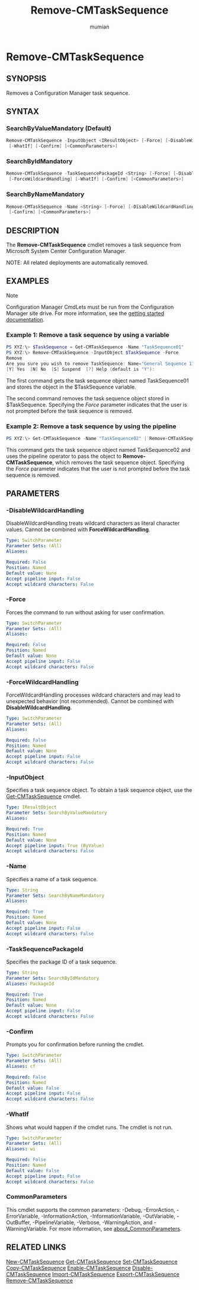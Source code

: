 ﻿---
title: Remove-CMTaskSequence
titleSuffix: Configuration Manager
description: Removes a Configuration Manager task sequence.
ms.date: 11/30/2018
ms.prod: configuration-manager
ms.technology: configmgr-other
ms.topic: reference
author: mumian
ms.author: jgao
manager: dougeby

external help file: AdminUI.PS.AppMan.dll-Help.xml
---

# Remove-CMTaskSequence

## SYNOPSIS

Removes a Configuration Manager task sequence.

## SYNTAX

### SearchByValueMandatory (Default)

```powershell
Remove-CMTaskSequence -InputObject <IResultObject> [-Force] [-DisableWildcardHandling] [-ForceWildcardHandling]
 [-WhatIf] [-Confirm] [<CommonParameters>]
```

### SearchByIdMandatory

```powershell
Remove-CMTaskSequence -TaskSequencePackageId <String> [-Force] [-DisableWildcardHandling]
 [-ForceWildcardHandling] [-WhatIf] [-Confirm] [<CommonParameters>]
```

### SearchByNameMandatory

```powershell
Remove-CMTaskSequence -Name <String> [-Force] [-DisableWildcardHandling] [-ForceWildcardHandling] [-WhatIf]
 [-Confirm] [<CommonParameters>]
```

## DESCRIPTION

The **Remove-CMTaskSequence** cmdlet removes a task sequence from Microsoft System Center Configuration Manager.

NOTE:  All related deployments are automatically removed.

## EXAMPLES

> [!NOTE]
> Configuration Manager CmdLets must be run from the Configuration Manager site drive. For more information, see the [getting started documentation](https://docs.microsoft.com/powershell/sccm/overview).


### Example 1: Remove a task sequence by using a variable

```powershell
PS XYZ:\> $TaskSequence = Get-CMTaskSequence -Name "TaskSequence01"
PS XYZ:\> Remove-CMTaskSequence -InputObject $TaskSequence -Force
Remove
Are you sure you wish to remove TaskSequence: Name="General Sequence 11"?
[Y] Yes  [N] No  [S] Suspend  [?] Help (default is "Y"):
```

The first command gets the task sequence object named TaskSequence01 and stores the object in the $TaskSequence variable.

The second command removes the task sequence object stored in $TaskSequence.
Specifying the *Force* parameter indicates that the user is not prompted before the task sequence is removed.

### Example 2: Remove a task sequence by using the pipeline

```powershell
PS XYZ:\> Get-CMTaskSequence -Name "TaskSequence02" | Remove-CMTaskSequence -Force
```

This command gets the task sequence object named TaskSequence02 and uses the pipeline operator to pass the object to **Remove-CMTaskSequence**, which removes the task sequence object.
Specifying the *Force* parameter indicates that the user is not prompted before the task sequence is removed.

## PARAMETERS

### -DisableWildcardHandling

DisableWildcardHandling treats wildcard characters as literal character values. Cannot be combined with **ForceWildcardHandling**.

```yaml
Type: SwitchParameter
Parameter Sets: (All)
Aliases: 

Required: False
Position: Named
Default value: None
Accept pipeline input: False
Accept wildcard characters: False
```

### -Force

Forces the command to run without asking for user confirmation.

```yaml
Type: SwitchParameter
Parameter Sets: (All)
Aliases: 

Required: False
Position: Named
Default value: None
Accept pipeline input: False
Accept wildcard characters: False
```

### -ForceWildcardHandling

ForceWildcardHandling processes wildcard characters and may lead to unexpected behavior (not recommended). Cannot be combined with **DisableWildcardHandling**.

```yaml
Type: SwitchParameter
Parameter Sets: (All)
Aliases: 

Required: False
Position: Named
Default value: None
Accept pipeline input: False
Accept wildcard characters: False
```

### -InputObject

Specifies a task sequence object.
To obtain a task sequence object, use the [Get-CMTaskSequence](Get-CMTaskSequence.md) cmdlet.

```yaml
Type: IResultObject
Parameter Sets: SearchByValueMandatory
Aliases: 

Required: True
Position: Named
Default value: None
Accept pipeline input: True (ByValue)
Accept wildcard characters: False
```

### -Name

Specifies a name of a task sequence.

```yaml
Type: String
Parameter Sets: SearchByNameMandatory
Aliases: 

Required: True
Position: Named
Default value: None
Accept pipeline input: False
Accept wildcard characters: False
```

### -TaskSequencePackageId

Specifies the package ID of a task sequence.

```yaml
Type: String
Parameter Sets: SearchByIdMandatory
Aliases: PackageId

Required: True
Position: Named
Default value: None
Accept pipeline input: False
Accept wildcard characters: False
```

### -Confirm

Prompts you for confirmation before running the cmdlet.

```yaml
Type: SwitchParameter
Parameter Sets: (All)
Aliases: cf

Required: False
Position: Named
Default value: False
Accept pipeline input: False
Accept wildcard characters: False
```

### -WhatIf

Shows what would happen if the cmdlet runs.
The cmdlet is not run.

```yaml
Type: SwitchParameter
Parameter Sets: (All)
Aliases: wi

Required: False
Position: Named
Default value: False
Accept pipeline input: False
Accept wildcard characters: False
```

### CommonParameters

This cmdlet supports the common parameters: -Debug, -ErrorAction, -ErrorVariable, -InformationAction, -InformationVariable, -OutVariable, -OutBuffer, -PipelineVariable, -Verbose, -WarningAction, and -WarningVariable. For more information, see [about_CommonParameters](http://go.microsoft.com/fwlink/?LinkID=113216).

## RELATED LINKS

[New-CMTaskSequence](New-CMTaskSequence.md)
[Get-CMTaskSequence](Get-CMTaskSequence.md)
[Set-CMTaskSequence](Set-CMTaskSequence.md)
[Copy-CMTaskSequence](Copy-CMTaskSequence.md)
[Enable-CMTaskSequence](Enable-CMTaskSequence.md)
[Disable-CMTaskSequence](Disable-CMTaskSequence.md)
[Import-CMTaskSequence](Import-CMTaskSequence.md)
[Export-CMTaskSequence](Export-CMTaskSequence.md)
[Remove-CMTaskSequence](Remove-CMTaskSequence.md)
